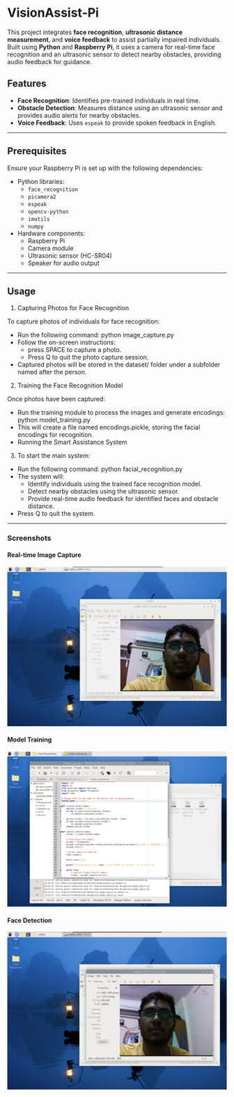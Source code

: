 # VisionAssist-Pi
This project integrates **face recognition**, **ultrasonic distance measurement**, and **voice feedback** to assist partially impaired individuals. Built using **Python** and **Raspberry Pi**, it uses a camera for real-time face recognition and an ultrasonic sensor to detect nearby obstacles, providing audio feedback for guidance.

## Features
- **Face Recognition**: Identifies pre-trained individuals in real time.
- **Obstacle Detection**: Measures distance using an ultrasonic sensor and provides audio alerts for nearby obstacles.
- **Voice Feedback**: Uses `espeak` to provide spoken feedback in English.

---

## Prerequisites
Ensure your Raspberry Pi is set up with the following dependencies:

- Python libraries:
  - `face_recognition`
  - `picamera2`
  - `espeak`
  - `opencv-python`
  - `imutils`
  - `numpy`
- Hardware components:
  - Raspberry Pi
  - Camera module
  - Ultrasonic sensor (HC-SR04)
  - Speaker for audio output

---

## Usage

1. Capturing Photos for Face Recognition

To capture photos of individuals for face recognition:
- Run the following command: python image_capture.py
- Follow the on-screen instructions:
  - press SPACE to capture a photo.
  - Press Q to quit the photo capture session.
- Captured photos will be stored in the dataset/ folder under a subfolder named after the person.

2. Training the Face Recognition Model

Once photos have been captured: 
- Run the training module to process the images and generate encodings: python model_training.py
- This will create a file named encodings.pickle, storing the facial encodings for recognition.
- Running the Smart Assistance System

3. To start the main system:
- Run the following command: python facial_recognition.py
- The system will:
  - Identify individuals using the trained face recognition model.
  - Detect nearby obstacles using the ultrasonic sensor.
  - Provide real-time audio feedback for identified faces and obstacle distance.
- Press Q to quit the system.

---

### Screenshots

#### Real-time Image Capture
![Face Recognition](1.png)

#### Model Training
![Obstacle Detection](6.png)

#### Face Detection
![Obstacle Detection](2.png)
